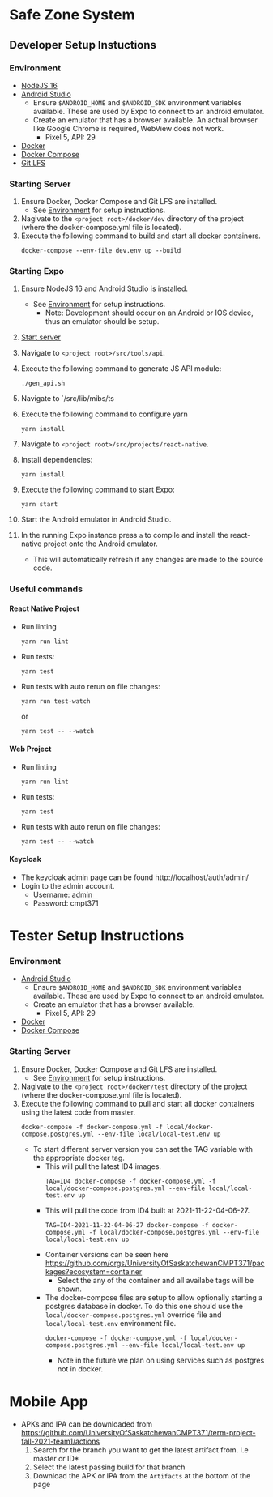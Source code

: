 # Safe Zone System

## Developer Setup Instuctions
### Environment
* [NodeJS 16](https://nodejs.org/en/)
* [Android Studio](https://developer.android.com/studio/install)
  * Ensure `$ANDROID_HOME` and `$ANDROID_SDK` environment variables available. These are used by Expo to connect to an android emulator.
  * Create an emulator that has a browser available. An actual browser like Google Chrome is required, WebView does not work.
    * Pixel 5, API: 29 
* [Docker](https://docs.docker.com/get-docker/)
* [Docker Compose](https://docs.docker.com/compose/install/)
* [Git LFS](https://git-lfs.github.com/)

### Starting Server
1. Ensure Docker, Docker Compose and Git LFS are installed. 
    * See [Environment](#Environment-1) for setup instructions.
2. Nagivate to the `<project root>/docker/dev` directory of the project (where the docker-compose.yml file is located).
3. Execute the following command to build and start all docker containers.
    ```
    docker-compose --env-file dev.env up --build
    ```

### Starting Expo
1. Ensure NodeJS 16 and Android Studio is installed. 
    * See [Environment](#Environment-1) for setup instructions.
      * Note: Development should occur on an Android or IOS device, thus an emulator should be setup.

2. [Start server](#Starting-Server)
3. Navigate to `<project root>/src/tools/api`.
4. Execute the following command to generate JS API module:
    ```
    ./gen_api.sh
    ```
5. Navigate to `<project root>/src/lib/mibs/ts
6. Execute the following command to configure yarn
    ```
    yarn install
    ```
7. Navigate to `<project root>/src/projects/react-native`.
8. Install dependencies:
    ```
    yarn install
    ```
9. Execute the following command to start Expo:
    ```
    yarn start
    ```
10. Start the Android emulator in Android Studio.
11. In the running Expo instance press `a` to compile and install the react-native project onto the Android emulator.
    * This will automatically refresh if any changes are made to the source code.

### Useful commands
#### React Native Project
* Run linting
  ```
  yarn run lint
  ```
* Run tests:
  ```
  yarn test
  ```
* Run tests with auto rerun on file changes:
  ```
  yarn run test-watch 
  ```
  or 
  ```
  yarn test -- --watch
  ```

#### Web Project
* Run linting
  ```
  yarn run lint
  ```
* Run tests:
  ```
  yarn test
  ```
* Run tests with auto rerun on file changes:
  ```
  yarn test -- --watch
  ```

#### Keycloak
* The keycloak admin page can be found http://localhost/auth/admin/
* Login to the admin account.
  * Username: admin
  * Password: cmpt371



# Tester Setup Instructions

### Environment
* [Android Studio](https://developer.android.com/studio/install)
  * Ensure `$ANDROID_HOME` and `$ANDROID_SDK` environment variables available. These are used by Expo to connect to an android emulator.
  * Create an emulator that has a browser available.
    * Pixel 5, API: 29 
* [Docker](https://docs.docker.com/get-docker/)
* [Docker Compose](https://docs.docker.com/compose/install/)
### Starting Server
1. Ensure Docker, Docker Compose and Git LFS are installed. 
    * See [Environment](#Environment-2) for setup instructions.
2. Nagivate to the `<project root>/docker/test` directory of the project (where the docker-compose.yml file is located).
3. Execute the following command to pull and start all docker containers using the latest code from master.
    ```
    docker-compose -f docker-compose.yml -f local/docker-compose.postgres.yml --env-file local/local-test.env up 
    ```
    * To start different server version you can set the TAG variable with the appropriate docker tag.
      * This will pull the latest ID4 images. 
        ```
        TAG=ID4 docker-compose -f docker-compose.yml -f local/docker-compose.postgres.yml --env-file local/local-test.env up
        ```
      * This will pull the code from ID4 built at 2021-11-22-04-06-27. 
        ```
        TAG=ID4-2021-11-22-04-06-27 docker-compose -f docker-compose.yml -f local/docker-compose.postgres.yml --env-file local/local-test.env up
        ```
      * Container versions can be seen here https://github.com/orgs/UniversityOfSaskatchewanCMPT371/packages?ecosystem=container
        * Select the any of the container and all availabe tags will be shown. 
      * The docker-compose files are setup to allow optionally starting a postgres database in docker. To do this one should use the `local/docker-compose.postgres.yml` override file and `local/local-test.env` environment file.
          ```
          docker-compose -f docker-compose.yml -f local/docker-compose.postgres.yml --env-file local/local-test.env up
          ```
        * Note in the future we plan on using services such as postgres not in docker.

# Mobile App
* APKs and IPA can be downloaded from https://github.com/UniversityOfSaskatchewanCMPT371/term-project-fall-2021-team1/actions
  1. Search for the branch you want to get the latest artifact from. I.e master or ID*
  2. Select the latest passing build for that branch
  3. Download the APK or IPA from the `Artifacts` at the bottom of the page
